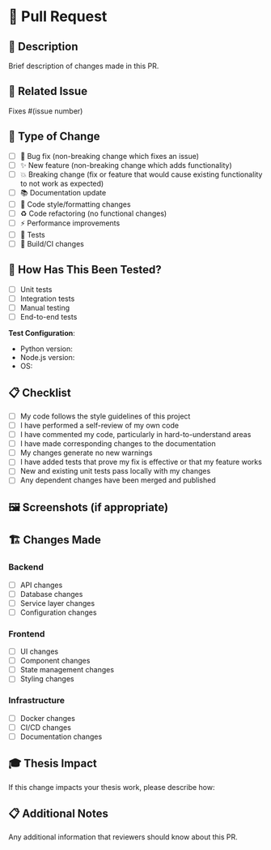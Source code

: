 # 📝 Pull Request

## 🎯 Description
Brief description of changes made in this PR.

## 🔗 Related Issue
Fixes #(issue number)

## 🚀 Type of Change
- [ ] 🐛 Bug fix (non-breaking change which fixes an issue)
- [ ] ✨ New feature (non-breaking change which adds functionality)
- [ ] 💥 Breaking change (fix or feature that would cause existing functionality to not work as expected)
- [ ] 📚 Documentation update
- [ ] 🎨 Code style/formatting changes
- [ ] ♻️ Code refactoring (no functional changes)
- [ ] ⚡ Performance improvements
- [ ] 🧪 Tests
- [ ] 🔧 Build/CI changes

## 🧪 How Has This Been Tested?
- [ ] Unit tests
- [ ] Integration tests
- [ ] Manual testing
- [ ] End-to-end tests

**Test Configuration**:
* Python version: 
* Node.js version:
* OS:

## 📋 Checklist
- [ ] My code follows the style guidelines of this project
- [ ] I have performed a self-review of my own code
- [ ] I have commented my code, particularly in hard-to-understand areas
- [ ] I have made corresponding changes to the documentation
- [ ] My changes generate no new warnings
- [ ] I have added tests that prove my fix is effective or that my feature works
- [ ] New and existing unit tests pass locally with my changes
- [ ] Any dependent changes have been merged and published

## 🖼️ Screenshots (if appropriate)
<!-- Add screenshots here -->

## 🏗️ Changes Made
### Backend
- [ ] API changes
- [ ] Database changes
- [ ] Service layer changes
- [ ] Configuration changes

### Frontend
- [ ] UI changes
- [ ] Component changes
- [ ] State management changes
- [ ] Styling changes

### Infrastructure
- [ ] Docker changes
- [ ] CI/CD changes
- [ ] Documentation changes

## 🎓 Thesis Impact
If this change impacts your thesis work, please describe how:

## 📋 Additional Notes
Any additional information that reviewers should know about this PR.